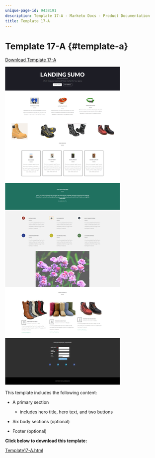 ```yaml
---
unique-page-id: 9438191
description: Template 17-A - Marketo Docs - Product Documentation
title: Template 17-A
---
```


# Template 17-A {#template-a}

[Download Template 17-A](https://docs.marketo.com/download/attachments/9438191/template-17a.html?version=1&modificationdate=1439842942000&api=v2)

![](assets/image2015-8-17-15-3a13-3a9.png)

This template includes the following content:

* A primary section

    * includes hero title, hero text, and two buttons

* Six body sections (optional)
* Footer (optional)

**Click below to download this template:**

[Template17-A.html](https://docs.marketo.com/download/attachments/9438191/template-17a.html?version=1&modificationdate=1439842942000&api=v2)
